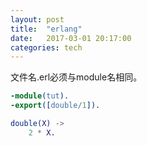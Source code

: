 ```yaml
---
layout: post
title:  "erlang"
date:   2017-03-01 20:17:00
categories: tech
---
```


文件名.erl必须与module名相同。

```erl
-module(tut).
-export([double/1]).

double(X) ->
    2 * X.

```

